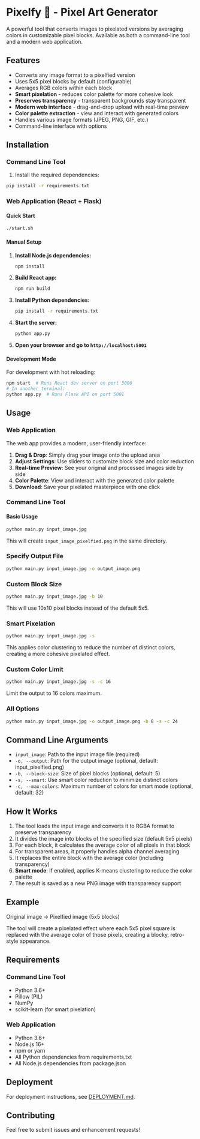 # Pixelfy 👾 - Pixel Art Generator

A powerful tool that converts images to pixelated versions by averaging colors in customizable pixel blocks. Available as both a command-line tool and a modern web application.

## Features

- Converts any image format to a pixelfied version
- Uses 5x5 pixel blocks by default (configurable)
- Averages RGB colors within each block
- **Smart pixelation** - reduces color palette for more cohesive look
- **Preserves transparency** - transparent backgrounds stay transparent
- **Modern web interface** - drag-and-drop upload with real-time preview
- **Color palette extraction** - view and interact with generated colors
- Handles various image formats (JPEG, PNG, GIF, etc.)
- Command-line interface with options

## Installation

### Command Line Tool

1. Install the required dependencies:

```bash
pip install -r requirements.txt
```

### Web Application (React + Flask)

#### Quick Start

```bash
./start.sh
```

#### Manual Setup

1. **Install Node.js dependencies:**

   ```bash
   npm install
   ```

2. **Build React app:**

   ```bash
   npm run build
   ```

3. **Install Python dependencies:**

   ```bash
   pip install -r requirements.txt
   ```

4. **Start the server:**

   ```bash
   python app.py
   ```

5. **Open your browser and go to `http://localhost:5001`**

#### Development Mode

For development with hot reloading:

```bash
npm start  # Runs React dev server on port 3000
# In another terminal:
python app.py  # Runs Flask API on port 5001
```

## Usage

### Web Application

The web app provides a modern, user-friendly interface:

1. **Drag & Drop**: Simply drag your image onto the upload area
2. **Adjust Settings**: Use sliders to customize block size and color reduction
3. **Real-time Preview**: See your original and processed images side by side
4. **Color Palette**: View and interact with the generated color palette
5. **Download**: Save your pixelated masterpiece with one click

### Command Line Tool

#### Basic Usage

```bash
python main.py input_image.jpg
```

This will create `input_image_pixelfied.png` in the same directory.

### Specify Output File

```bash
python main.py input_image.jpg -o output_image.png
```

### Custom Block Size

```bash
python main.py input_image.jpg -b 10
```

This will use 10x10 pixel blocks instead of the default 5x5.

### Smart Pixelation

```bash
python main.py input_image.jpg -s
```

This applies color clustering to reduce the number of distinct colors, creating a more cohesive pixelated effect.

### Custom Color Limit

```bash
python main.py input_image.jpg -s -c 16
```

Limit the output to 16 colors maximum.

### All Options

```bash
python main.py input_image.jpg -o output_image.png -b 8 -s -c 24
```

## Command Line Arguments

- `input_image`: Path to the input image file (required)
- `-o, --output`: Path for the output image (optional, default: input_pixelfied.png)
- `-b, --block-size`: Size of pixel blocks (optional, default: 5)
- `-s, --smart`: Use smart color reduction to minimize distinct colors
- `-c, --max-colors`: Maximum number of colors for smart mode (optional, default: 32)

## How It Works

1. The tool loads the input image and converts it to RGBA format to preserve transparency
2. It divides the image into blocks of the specified size (default 5x5 pixels)
3. For each block, it calculates the average color of all pixels in that block
4. For transparent areas, it properly handles alpha channel averaging
5. It replaces the entire block with the average color (including transparency)
6. **Smart mode**: If enabled, applies K-means clustering to reduce the color palette
7. The result is saved as a new PNG image with transparency support

## Example

Original image → Pixelfied image (5x5 blocks)

The tool will create a pixelated effect where each 5x5 pixel square is replaced with the average color of those pixels, creating a blocky, retro-style appearance.

## Requirements

### Command Line Tool

- Python 3.6+
- Pillow (PIL)
- NumPy
- scikit-learn (for smart pixelation)

### Web Application

- Python 3.6+
- Node.js 16+
- npm or yarn
- All Python dependencies from requirements.txt
- All Node.js dependencies from package.json

## Deployment

For deployment instructions, see [DEPLOYMENT.md](DEPLOYMENT.md).

## Contributing

Feel free to submit issues and enhancement requests!
